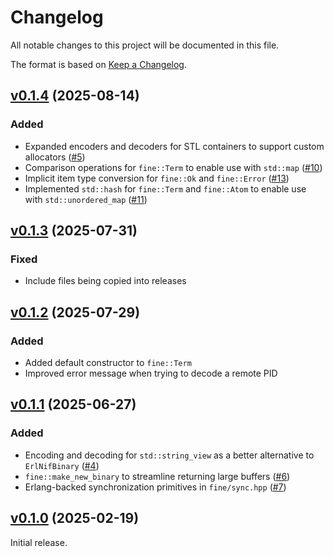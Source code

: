 # Changelog

All notable changes to this project will be documented in this file.

The format is based on [Keep a Changelog](https://keepachangelog.com/en/1.0.0/).

## [v0.1.4](https://github.com/elixir-nx/fine/tree/v0.1.4) (2025-08-14)

### Added

- Expanded encoders and decoders for STL containers to support custom allocators ([#5](https://github.com/elixir-nx/fine/pull/5))
- Comparison operations for `fine::Term` to enable use with `std::map` ([#10](https://github.com/elixir-nx/fine/pull/10))
- Implicit item type conversion for `fine::Ok` and `fine::Error` ([#13](https://github.com/elixir-nx/fine/pull/13))
- Implemented `std::hash` for `fine::Term` and `fine::Atom` to enable use with `std::unordered_map` ([#11](https://github.com/elixir-nx/fine/pull/11))

## [v0.1.3](https://github.com/elixir-nx/fine/tree/v0.1.3) (2025-07-31)

### Fixed

- Include files being copied into releases

## [v0.1.2](https://github.com/elixir-nx/fine/tree/v0.1.2) (2025-07-29)

### Added

- Added default constructor to `fine::Term`
- Improved error message when trying to decode a remote PID

## [v0.1.1](https://github.com/elixir-nx/fine/tree/v0.1.1) (2025-06-27)

### Added

- Encoding and decoding for `std::string_view` as a better alternative to `ErlNifBinary` ([#4](https://github.com/elixir-nx/fine/pull/4))
- `fine::make_new_binary` to streamline returning large buffers ([#6](https://github.com/elixir-nx/fine/pull/6))
- Erlang-backed synchronization primitives in `fine/sync.hpp` ([#7](https://github.com/elixir-nx/fine/pull/7))

## [v0.1.0](https://github.com/elixir-nx/fine/tree/v0.1.0) (2025-02-19)

Initial release.
